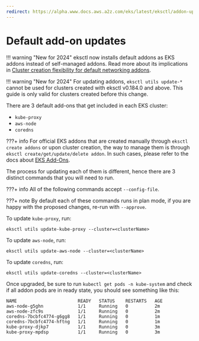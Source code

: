 ```yaml
---
redirect: https://alpha.www.docs.aws.a2z.com/eks/latest/eksctl/addon-upgrade.html
---
```

# Default add-on updates

!!! warning "New for 2024"
    eksctl now installs default addons as EKS addons instead of self-managed addons. Read more about its implications in [Cluster creation flexibility for default networking addons](#cluster-creation-flexibility-for-default-networking-addons).

!!! warning "New for 2024"
    For updating addons, `eksctl utils update-*` cannot be used for clusters created with eksctl v0.184.0 and above.
    This guide is only valid for clusters created before this change.

There are 3 default add-ons that get included in each EKS cluster:
- `kube-proxy`
- `aws-node`
- `coredns`

???+ info
    For official EKS addons that are created manually through `eksctl create addons` or upon cluster creation, the way to manage them is
    through `eksctl create/get/update/delete addon`. In such cases, please refer to the docs about [EKS Add-Ons](https://eksctl.io/usage/addons/).

The process for updating each of them is different, hence there are 3 distinct commands that you will need to run.

???+ info
    All of the following commands accept `--config-file`.

???+ note
    By default each of these commands runs in plan mode, if you are happy with the proposed changes, re-run with `--approve`.

To update `kube-proxy`, run:

```
eksctl utils update-kube-proxy --cluster=<clusterName>
```

To update `aws-node`, run:

```
eksctl utils update-aws-node --cluster=<clusterName>
```

To update `coredns`, run:

```
eksctl utils update-coredns --cluster=<clusterName>
```

Once upgraded, be sure to run `kubectl get pods -n kube-system` and check if all addon pods are in ready state, you should see
something like this:

```
NAME                       READY   STATUS    RESTARTS   AGE
aws-node-g5ghn             1/1     Running   0          2m
aws-node-zfc9s             1/1     Running   0          2m
coredns-7bcbfc4774-g6gg8   1/1     Running   0          1m
coredns-7bcbfc4774-hftng   1/1     Running   0          1m
kube-proxy-djkp7           1/1     Running   0          3m
kube-proxy-mpdsp           1/1     Running   0          3m
```
